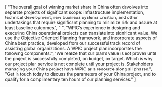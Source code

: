 [
    "The overall goal of winning market share in China often devolves into separate projects of significant scope: infrastructure implementation, technical development, new business systems creation, and other undertakings that require significant planning to minimize risk and assure at least baseline outcomes.",
    " ",
    "WPIC’s experience in designing and executing China operational projects can translate into significant value. We use the Objective Oriented Planning framework, and incorporate aspects of China best practice, developed from our successful track record of assisting global organizations. A WPIC project plan incorporates the following components:",
    "We realize that our plan’s value is not proven until the project is successfully completed, on budget, on target. Which is why our project plan service is not complete until your project is. Stakeholders managing your China project have WPIC as a resource along all phases.",
    "Get in touch today to discuss the parameters of your China project, and to qualify for a complimentary ten hours of our planning services."
]